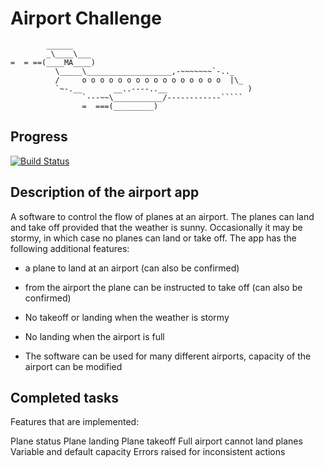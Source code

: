 Airport Challenge
=================

```
        ______
        _\____\___
=  = ==(____MA____)
          \_____\___________________,-~~~~~~~`-.._
          /     o o o o o o o o o o o o o o o o  |\_
          `~-.__       __..----..__                  )
                `---~~\___________/------------`````
                =  ===(_________)

```

Progress
---------

[![Build Status](https://travis-ci.org/makersacademy/airport_challenge.svg?branch=master)](https://travis-ci.org/makersacademy/airport_challenge)


Description of the airport app
-------

A software to control the flow of planes at an airport. The planes can land and take off provided that the weather is sunny. Occasionally it may be stormy, in which case no planes can land or take off. The app has the following additional features:


* a plane to land at an airport (can also be confirmed)

* from the airport the plane can be instructed to take off (can also be confirmed)

* No takeoff or landing when the weather is stormy

* No landing when the airport is full

* The software can be used for many different airports, capacity of the airport can be modified


Completed tasks
-------

Features that are implemented:

 Plane status
 Plane landing
 Plane takeoff
 Full airport cannot land planes
 Variable and default capacity
 Errors raised for inconsistent actions
